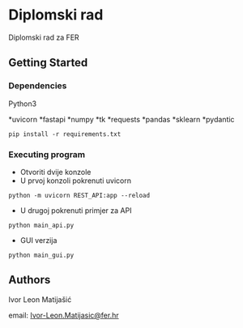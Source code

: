 # Diplomski rad

Diplomski rad za FER

## Getting Started

### Dependencies

Python3

*uvicorn
*fastapi
*numpy
*tk
*requests
*pandas
*sklearn
*pydantic

```
pip install -r requirements.txt
```

### Executing program

* Otvoriti dvije konzole
* U prvoj konzoli pokrenuti uvicorn
```
python -m uvicorn REST_API:app --reload
```
* U drugoj pokrenuti primjer za API
```
python main_api.py
```
* GUI verzija
```
python main_gui.py
```

## Authors

Ivor Leon Matijašić

email: Ivor-Leon.Matijasic@fer.hr




